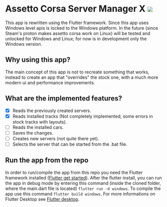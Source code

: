 # Assetto Corsa Server Manager X <a title="Made with Fluent Design" href="https://github.com/bdlukaa/fluent_ui"><img src="https://img.shields.io/badge/fluent-design-blue?style=flat-square&color=7A7574&labelColor=0078D7"/></a>

This app is rewritten using the Flutter framework.
Since this app uses Windows level apis is locked to the Windows platform.
In the future (since Steam's proton makes assetto corsa work on Linux) will be tested and unlocked for Windows and Linux; for now is in development only the Windows version.

## Why using this app?

The main concept of this app is not to recreate something that works, instead to create an app that "overrides" the stock one, with a much more modern ui and performance improvements.

## What are the implemented features?

- [x] Reads the previously created servers.
- [x] Reads installed tracks (Not completely implemented, some errors in stock tracks with layouts).
- [ ] Reads the installed cars.
- [ ] Saves the changes.
- [ ] Creates new servers (not quite there yet).
- [ ] Selects the server that can be started from the .bat file.

## Run the app from the repo

In order to run/compile the app from this repo you need the Flutter framework installed ([Flutter get started](https://docs.flutter.dev/get-started/install)).
After the flutter install, you can run the app in debug mode by entering this command (inside the cloned folder, where the main.dart file is located) `flutter run -d windows`.
To compile the app use this command `flutter build windows`.
For more informations on Flutter Desktop see [Flutter desktop](https://flutter.dev/multi-platform/desktop).